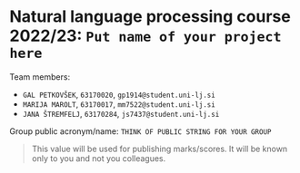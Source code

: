 # Natural language processing course 2022/23: `Put name of your project here`

Team members:
 * `GAL PETKOVŠEK`, `63170020`, `gp1914@student.uni-lj.si`
 * `MARIJA MAROLT`, `63170017`, `mm7522@student.uni-lj.si`
 * `JANA ŠTREMFELJ`, `63170284`, `js7437@student.uni-lj.si`
 
Group public acronym/name: `THINK OF PUBLIC STRING FOR YOUR GROUP`
 > This value will be used for publishing marks/scores. It will be known only to you and not you colleagues.
